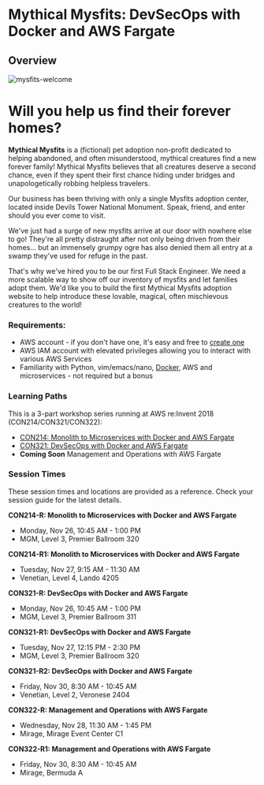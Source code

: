 # Mythical Mysfits: DevSecOps with Docker and AWS Fargate

## Overview
![mysfits-welcome](/images/mysfits-welcome.png)

# Will you help us find their forever homes?

**Mythical Mysfits** is a (fictional) pet adoption non-profit dedicated to helping abandoned, and often misunderstood, mythical creatures find a new forever family! Mythical Mysfits believes that all creatures deserve a second chance, even if they spent their first chance hiding under bridges and unapologetically robbing helpless travelers.

Our business has been thriving with only a single Mysfits adoption center, located inside Devils Tower National Monument. Speak, friend, and enter should you ever come to visit.

We've just had a surge of new mysfits arrive at our door with nowhere else to go! They're all pretty distraught after not only being driven from their homes... but an immensely grumpy ogre has also denied them all entry at a swamp they've used for refuge in the past.

That's why we've hired you to be our first Full Stack Engineer. We need a more scalable way to show off our inventory of mysfits and let families adopt them. We'd like you to build the first Mythical Mysfits adoption website to help introduce these lovable, magical, often mischievous creatures to the world!

### Requirements:
* AWS account - if you don't have one, it's easy and free to [create one](https://aws.amazon.com/)
* AWS IAM account with elevated privileges allowing you to interact with various AWS Services
* Familiarity with Python, vim/emacs/nano, [Docker](https://www.docker.com/), AWS and microservices - not required but a bonus

### Learning Paths

This is a 3-part workshop series running at AWS re:Invent 2018 (CON214/CON321/CON322):

* [CON214: Monolith to Microservices with Docker and AWS Fargate](workshop-1/)
* [CON321: DevSecOps with Docker and AWS Fargate](workshop-2/)
* **Coming Soon** Management and Operations with AWS Fargate

### Session Times

These session times and locations are provided as a reference. Check your session guide for the latest details.

**CON214-R: Monolith to Microservices with Docker and AWS Fargate**
- Monday, Nov 26, 10:45 AM - 1:00 PM
- MGM, Level 3, Premier Ballroom 320

**CON214-R1: Monolith to Microservices with Docker and AWS Fargate**
- Tuesday, Nov 27, 9:15 AM - 11:30 AM
- Venetian, Level 4, Lando 4205

**CON321-R: DevSecOps with Docker and AWS Fargate**
- Monday, Nov 26, 10:45 AM - 1:00 PM
- MGM, Level 3, Premier Ballroom 311

**CON321-R1: DevSecOps with Docker and AWS Fargate**
- Tuesday, Nov 27, 12:15 PM - 2:30 PM
- MGM, Level 3, Premier Ballroom 320

**CON321-R2: DevSecOps with Docker and AWS Fargate**
- Friday, Nov 30, 8:30 AM - 10:45 AM
- Venetian, Level 2, Veronese 2404

**CON322-R: Management and Operations with AWS Fargate**
- Wednesday, Nov 28, 11:30 AM - 1:45 PM
- Mirage, Mirage Event Center C1

**CON322-R1: Management and Operations with AWS Fargate**
- Friday, Nov 30, 8:30 AM - 10:45 AM
- Mirage, Bermuda A

